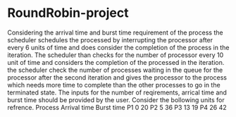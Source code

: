 # RoundRobin-project
Considering the arrival time and burst time requirement of the process the scheduler schedules the processed by interrupting the processor after every 6 units of time and does consider the completion of the process in the iteration. The scheduler than checks for the number of processor every 10 unit of time and considers the completion of the processed in the iteration. the scheduler check the number of processes waiting in the queue for the processor after the second iteration and gives the processor to the process which needs more time to complete than the other processes to go in the terminated state. The inputs for the number of reqirements, arrical time and burst time should be provided by the user. Consider the bollowing units for refrence. Process Arrival time Burst time P1          0               20 P2          5               36 P3          13              19 P4          26              42
